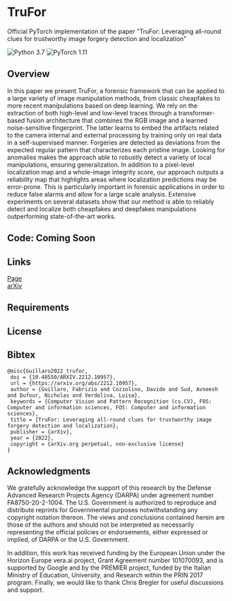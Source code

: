 # TruFor

Official PyTorch implementation of the paper "TruFor: Leveraging all-round clues for trustworthy image forgery detection and localization"

![Python 3.7](https://img.shields.io/badge/python-3.6-green.svg?style=plastic)
![PyTorch 1.11](https://img.shields.io/badge/PyTorch-1.11-green.svg?style=plastic)


## Overview
In this paper we present TruFor, a forensic framework that can be applied to a large variety of image manipulation methods, from classic cheapfakes to more recent manipulations based on deep learning. We rely on the extraction of both high-level and low-level traces through a transformer-based fusion architecture that combines the RGB image and a learned noise-sensitive fingerprint. The latter learns to embed the artifacts related to the camera internal and external processing by training only on real data in a self-supervised manner. Forgeries are detected as deviations from the expected regular pattern that characterizes each pristine image. Looking for anomalies makes the approach able to robustly detect a variety of local manipulations, ensuring generalization. In addition to a pixel-level localization map and a whole-image integrity score, our approach outputs a reliability map that highlights areas where localization predictions may be error-prone. This is particularly important in forensic applications in order to reduce false alarms and allow for a large scale analysis. Extensive experiments on several datasets show that our method is able to reliably detect and localize both cheapfakes and deepfakes manipulations outperforming state-of-the-art works.

## Code: Coming Soon

## Links

[Page](https://grip-unina.github.io/TruFor)            
[arXiv](https://doi.org/10.48550/arXiv.2212.10957)

## Requirements

## License

## Bibtex
 
 ```
 @misc{Guillaro2022_trufor,
  doi = {10.48550/ARXIV.2212.10957},  
  url = {https://arxiv.org/abs/2212.10957},
  author = {Guillaro, Fabrizio and Cozzolino, Davide and Sud, Avneesh and Dufour, Nicholas and Verdoliva, Luisa},
  keywords = {Computer Vision and Pattern Recognition (cs.CV), FOS: Computer and information sciences, FOS: Computer and information sciences},
  title = {TruFor: Leveraging all-round clues for trustworthy image forgery detection and localization},
  publisher = {arXiv},
  year = {2022},
  copyright = {arXiv.org perpetual, non-exclusive license}
}
```

## Acknowledgments
 
We gratefully acknowledge the support of this research by the Defense Advanced Research Projects Agency (DARPA) under agreement number FA8750-20-2-1004. 
The U.S. Government is authorized to reproduce and distribute reprints for Governmental purposes notwithstanding any copyright notation thereon.
The views and conclusions contained herein are those of the authors and should not be interpreted as necessarily representing the official policies or endorsements, either expressed or implied, of DARPA or the U.S. Government.

In addition, this work has received funding by the European Union under the Horizon Europe vera.ai project, Grant Agreement number 101070093, and is supported by Google and by the PREMIER project, funded by the Italian Ministry of Education, University, and Research within the PRIN 2017 program.
Finally, we would like to thank Chris Bregler for useful discussions and support.
